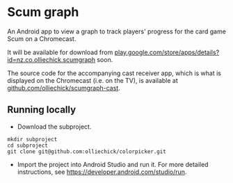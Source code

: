 # Scum graph
An Android app to view a graph to track players' progress for the card game Scum on a Chromecast.

It will be available for download from [play.google.com/store/apps/details?id=nz.co.olliechick.scumgraph](https://play.google.com/store/apps/details?id=nz.co.olliechick.scumgraph) soon.

The source code for the accompanying cast receiver app, which is what is displayed on the Chromecast (i.e. on the TV), is available at [github.com/olliechick/scumgraph-cast](https://github.com/olliechick/scumgraph-cast).

## Running locally

* Download the subproject.

```
mkdir subproject
cd subproject
git clone git@github.com:olliechick/colorpicker.git
```

* Import the project into Android Studio and run it. For more detailed instructions, see https://developer.android.com/studio/run.
